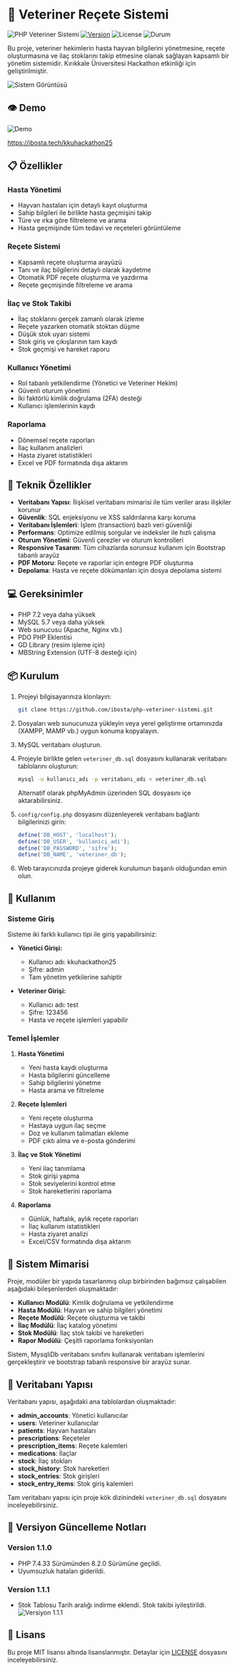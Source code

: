# 🐾 Veteriner Reçete Sistemi

![PHP Veteriner Sistemi](https://img.shields.io/badge/PHP-8.2.0-blue)
[![Version](https://img.shields.io/badge/Version-1.1.1-green)](#-versiyon-güncelleme-notları)
![License](https://img.shields.io/badge/License-MIT-yellow)
![Durum](https://img.shields.io/badge/Durum-Çalışıyor-Green)

Bu proje, veteriner hekimlerin hasta hayvan bilgilerini yönetmesine, reçete oluşturmasına ve ilaç stoklarını takip etmesine olanak sağlayan kapsamlı bir yönetim sistemidir. Kırıkkale Üniversitesi Hackathon etkinliği için geliştirilmiştir.

![Sistem Görüntüsü](photo.png)
## 👁️ Demo

![Demo](https://img.shields.io/badge/Demo-Aktif-Green)

https://ibosta.tech/kkuhackathon25

## 📋 Özellikler

### Hasta Yönetimi
- Hayvan hastaları için detaylı kayıt oluşturma
- Sahip bilgileri ile birlikte hasta geçmişini takip
- Türe ve ırka göre filtreleme ve arama
- Hasta geçmişinde tüm tedavi ve reçeteleri görüntüleme

### Reçete Sistemi
- Kapsamlı reçete oluşturma arayüzü
- Tanı ve ilaç bilgilerini detaylı olarak kaydetme
- Otomatik PDF reçete oluşturma ve yazdırma
- Reçete geçmişinde filtreleme ve arama

### İlaç ve Stok Takibi
- İlaç stoklarını gerçek zamanlı olarak izleme
- Reçete yazarken otomatik stoktan düşme
- Düşük stok uyarı sistemi
- Stok giriş ve çıkışlarının tam kaydı
- Stok geçmişi ve hareket raporu

### Kullanıcı Yönetimi
- Rol tabanlı yetkilendirme (Yönetici ve Veteriner Hekim)
- Güvenli oturum yönetimi
- İki faktörlü kimlik doğrulama (2FA) desteği
- Kullanıcı işlemlerinin kaydı

### Raporlama
- Dönemsel reçete raporları
- İlaç kullanım analizleri
- Hasta ziyaret istatistikleri
- Excel ve PDF formatında dışa aktarım

## 🔧 Teknik Özellikler

- **Veritabanı Yapısı**: İlişkisel veritabanı mimarisi ile tüm veriler arası ilişkiler korunur
- **Güvenlik**: SQL enjeksiyonu ve XSS saldırılarına karşı koruma
- **Veritabanı İşlemleri**: İşlem (transaction) bazlı veri güvenliği
- **Performans**: Optimize edilmiş sorgular ve indeksler ile hızlı çalışma
- **Oturum Yönetimi**: Güvenli çerezler ve oturum kontrolleri
- **Responsive Tasarım**: Tüm cihazlarda sorunsuz kullanım için Bootstrap tabanlı arayüz
- **PDF Motoru**: Reçete ve raporlar için entegre PDF oluşturma
- **Depolama**: Hasta ve reçete dökümanları için dosya depolama sistemi

## 💻 Gereksinimler

- PHP 7.2 veya daha yüksek
- MySQL 5.7 veya daha yüksek
- Web sunucusu (Apache, Nginx vb.)
- PDO PHP Eklentisi
- GD Library (resim işleme için)
- MBString Extension (UTF-8 desteği için)

## 📦 Kurulum

1. Projeyi bilgisayarınıza klonlayın:
   ```bash
   git clone https://github.com/ibosta/php-veteriner-sistemi.git
   ```

2. Dosyaları web sunucunuza yükleyin veya yerel geliştirme ortamınızda (XAMPP, MAMP vb.) uygun konuma kopyalayın.

3. MySQL veritabanı oluşturun.

4. Projeyle birlikte gelen `veteriner_db.sql` dosyasını kullanarak veritabanı tablolarını oluşturun:
   ```bash
   mysql -u kullanıcı_adı -p veritabanı_adı < veteriner_db.sql
   ```
   
   Alternatif olarak phpMyAdmin üzerinden SQL dosyasını içe aktarabilirsiniz.

5. `config/config.php` dosyasını düzenleyerek veritabanı bağlantı bilgilerinizi girin:
   ```php
   define('DB_HOST', 'localhost');
   define('DB_USER', 'kullanici_adi');
   define('DB_PASSWORD', 'sifre');
   define('DB_NAME', 'veteriner_db');
   ```

6. Web tarayıcınızda projeye giderek kurulumun başarılı olduğundan emin olun.

## 🚀 Kullanım

### Sisteme Giriş

Sisteme iki farklı kullanıcı tipi ile giriş yapabilirsiniz:

- **Yönetici Girişi:**
  - Kullanıcı adı: kkuhackathon25
  - Şifre: admin
  - Tam yönetim yetkilerine sahiptir

- **Veteriner Girişi:**
  - Kullanıcı adı: test
  - Şifre: 123456
  - Hasta ve reçete işlemleri yapabilir

### Temel İşlemler

1. **Hasta Yönetimi**
   - Yeni hasta kaydı oluşturma
   - Hasta bilgilerini güncelleme
   - Sahip bilgilerini yönetme
   - Hasta arama ve filtreleme

2. **Reçete İşlemleri**
   - Yeni reçete oluşturma
   - Hastaya uygun ilaç seçme
   - Doz ve kullanım talimatları ekleme
   - PDF çıktı alma ve e-posta gönderimi

3. **İlaç ve Stok Yönetimi**
   - Yeni ilaç tanımlama
   - Stok girişi yapma
   - Stok seviyelerini kontrol etme
   - Stok hareketlerini raporlama

4. **Raporlama**
   - Günlük, haftalık, aylık reçete raporları
   - İlaç kullanım istatistikleri
   - Hasta ziyaret analizi
   - Excel/CSV formatında dışa aktarım

## 🧩 Sistem Mimarisi

Proje, modüler bir yapıda tasarlanmış olup birbirinden bağımsız çalışabilen aşağıdaki bileşenlerden oluşmaktadır:

- **Kullanıcı Modülü**: Kimlik doğrulama ve yetkilendirme
- **Hasta Modülü**: Hayvan ve sahip bilgileri yönetimi
- **Reçete Modülü**: Reçete oluşturma ve takibi
- **İlaç Modülü**: İlaç katalog yönetimi
- **Stok Modülü**: İlaç stok takibi ve hareketleri
- **Rapor Modülü**: Çeşitli raporlama fonksiyonları

Sistem, MysqliDb veritabanı sınıfını kullanarak veritabanı işlemlerini gerçekleştirir ve bootstrap tabanlı responsive bir arayüz sunar.

## 🔩 Veritabanı Yapısı

Veritabanı yapısı, aşağıdaki ana tablolardan oluşmaktadır:

- **admin_accounts**: Yönetici kullanıcılar
- **users**: Veteriner kullanıcılar
- **patients**: Hayvan hastaları
- **prescriptions**: Reçeteler
- **prescription_items**: Reçete kalemleri
- **medications**: İlaçlar
- **stock**: İlaç stokları
- **stock_history**: Stok hareketleri
- **stock_entries**: Stok girişleri
- **stock_entry_items**: Stok giriş kalemleri

Tam veritabanı yapısı için proje kök dizinindeki `veteriner_db.sql` dosyasını inceleyebilirsiniz.

<a name="version-updates"></a>
## 📄 Versiyon Güncelleme Notları
### Version 1.1.0
   - PHP 7.4.33 Sürümünden 8.2.0 Sürümüne geçildi.
   - Uyumsuzluk hataları giderildi.
### Version 1.1.1
   - Stok Tablosu Tarih aralığı indirme eklendi. Stok takibi iyileştirildi.
![Versiyon 1.1.1](version1-1-1.png)

## 📜 Lisans

Bu proje MIT lisansı altında lisanslanmıştır. Detaylar için [LICENSE](LICENSE) dosyasını inceleyebilirsiniz.
